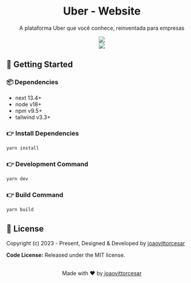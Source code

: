 <h1 align=center>Uber - Website</h1>

<p align=center>A plataforma Uber que você conhece, reinventada para empresas</p>

<p align=center>

  <a href="https://github.com/vercel/next.js/releases/" alt="Contributors">
    <img src="https://img.shields.io/static/v1?label=NEXTJS&message=Access by clicking here&color=000&logo=nextjs" />
  </a></br>
  <a href="https://github.com/tailwindlabs/tailwindcss/releases" alt="Contributors">
    <img src="https://img.shields.io/static/v1?label=TAILWANDCSS&message=Access by clicking here&color=000&logo=tailwandcss" />
  </a></br>
</p>

## 🚀 Getting Started

### 📦 Dependencies

- next 13.4+
- node v18+
- npm v9.5+
- tailwind v3.3+

### 👉 Install Dependencies

```bash
yarn install
```

### 👉 Development Command

```bash
yarn dev
```

### 👉 Build Command

```bash
yarn build
```

## 📝 License

Copyright (c) 2023 - Present, Designed & Developed by [joaovittorcesar](https://github.com/joaovittorcesar)

**Code License:** Released under the MIT license.
<br><br>
<p align=center>Made with ♥ by<a href="https://github.com/joaovittorcesar"> joaovittorcesar</a></p>